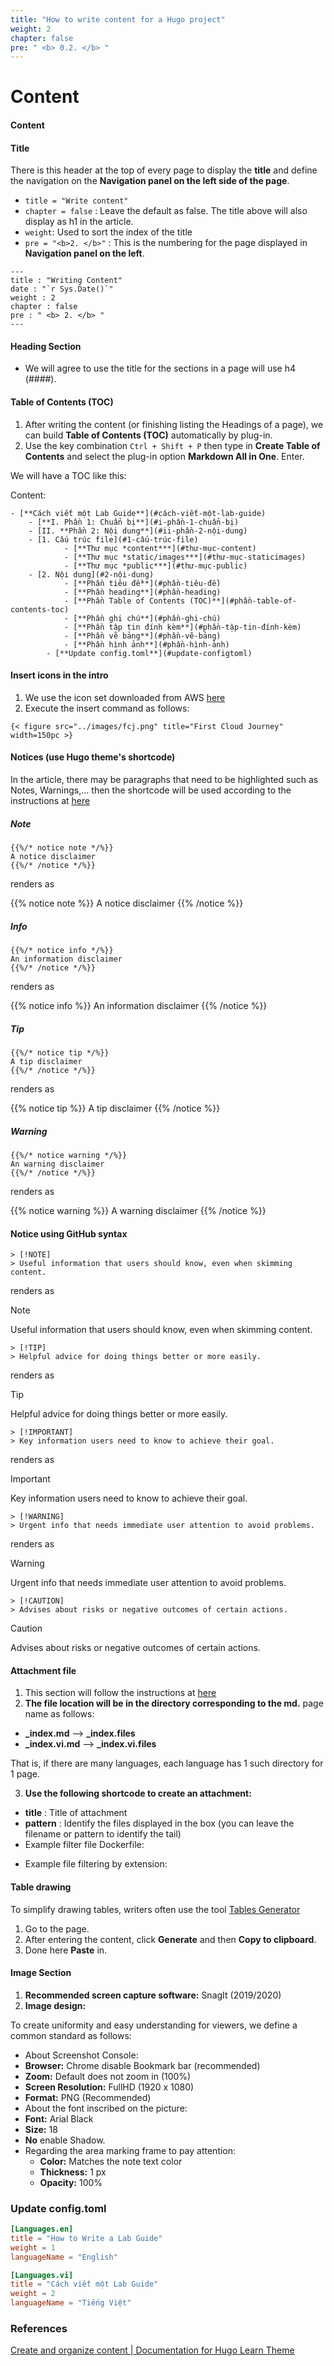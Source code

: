 ```yaml
---
title: "How to write content for a Hugo project"
weight: 2
chapter: false
pre: " <b> 0.2. </b> "
---
```


# Content

#### Content

#### **Title**

There is this header at the top of every page to display the **title** and define the navigation on the **Navigation panel on the left side of the page**.

- `title = "Write content"`
- `chapter = false` : Leave the default as false. The title above will also display as h1 in the article.
- `weight`: Used to sort the index of the title
- `pre = "<b>2. </b>"` : This is the numbering for the page displayed in **Navigation panel on the left**.

```
---
title : "Writing Content"
date : "`r Sys.Date()`"
weight : 2
chapter : false
pre : " <b> 2. </b> "
---

```

#### **Heading Section**

- We will agree to use the title for the sections in a page will use h4 (####).

#### **Table of Contents (TOC)**

1. After writing the content (or finishing listing the Headings of a page), we can build **Table of Contents (TOC)** automatically by plug-in.
2. Use the key combination `Ctrl + Shift + P` then type in **Create Table of Contents** and select the plug-in option **Markdown All in One**. Enter.

We will have a TOC like this:

Content:

```
- [**Cách viết một Lab Guide**](#cách-viết-một-lab-guide)
	- [**I. Phần 1: Chuẩn bị**](#i-phần-1-chuẩn-bị)
	- [II. **Phần 2: Nội dung**](#ii-phần-2-nội-dung)
	- [1. Cấu trúc file](#1-cấu-trúc-file)
			- [**Thư mục *content***](#thư-mục-content)
			- [**Thư mục *static/images***](#thư-mục-staticimages)
			- [**Thư mục *public***](#thư-mục-public)
	- [2. Nội dung](#2-nội-dung)
			- [**Phần tiêu đề**](#phần-tiêu-đề)
			- [**Phần heading**](#phần-heading)
			- [**Phần Table of Contents (TOC)**](#phần-table-of-contents-toc)
			- [**Phần ghi chú**](#phần-ghi-chú)
			- [**Phần tập tin đính kèm**](#phần-tập-tin-đính-kèm)
			- [**Phần vẽ bảng**](#phần-vẽ-bảng)
			- [**Phần hình ảnh**](#phần-hình-ảnh)
		- [**Update config.toml**](#update-configtoml)

```

#### Insert icons in the intro

1. We use the icon set downloaded from AWS [here](https://aws.amazon.com/en/architecture/icons/)
2. Execute the insert command as follows:

```
{< figure src="../images/fcj.png" title="First Cloud Journey" width=150pc >}
```

#### **Notices** (use Hugo theme's shortcode)

In the article, there may be paragraphs that need to be highlighted such as Notes, Warnings,… then the shortcode will be used according to the instructions at [here](https://learn.netlify.app/en/shortcodes/notice)

##### Note

```
{{%/* notice note */%}}
A notice disclaimer
{{%/* /notice */%}}
```

renders as

{{% notice note %}}
A notice disclaimer
{{% /notice %}}

##### Info

```
{{%/* notice info */%}}
An information disclaimer
{{%/* /notice */%}}
```

renders as

{{% notice info %}}
An information disclaimer
{{% /notice %}}

##### Tip

```
{{%/* notice tip */%}}
A tip disclaimer
{{%/* /notice */%}}
```

renders as

{{% notice tip %}}
A tip disclaimer
{{% /notice %}}

##### Warning

```
{{%/* notice warning */%}}
An warning disclaimer
{{%/* /notice */%}}
```

renders as

{{% notice warning %}}
A warning disclaimer
{{% /notice %}}

#### Notice using GitHub syntax

```text
> [!NOTE]
> Useful information that users should know, even when skimming content.
```

renders as

> [!NOTE]
> Useful information that users should know, even when skimming content.

```text
> [!TIP]
> Helpful advice for doing things better or more easily.
```

renders as

> [!TIP]
> Helpful advice for doing things better or more easily.

```text
> [!IMPORTANT]
> Key information users need to know to achieve their goal.
```

renders as

> [!IMPORTANT]
> Key information users need to know to achieve their goal.

```text
> [!WARNING]
> Urgent info that needs immediate user attention to avoid problems.
```

renders as

> [!WARNING]
> Urgent info that needs immediate user attention to avoid problems.

```text
> [!CAUTION]
> Advises about risks or negative outcomes of certain actions.
```

> [!CAUTION]
> Advises about risks or negative outcomes of certain actions.

#### **Attachment file**

1. This section will follow the instructions at [here](https://learn.netlify.app/en/shortcodes/attachments/)
2. **The file location will be in the directory corresponding to the md.** page name as follows:

- **\_index.md** —> **\_index.files**
- **\_index.vi.md** —> **\_index.vi.files**

That is, if there are many languages, each language has 1 such directory for 1 page.

3. **Use the following shortcode to create an attachment:**

- **title** : Title of attachment
- **pattern** : Identify the files displayed in the box (you can leave the filename or pattern to identify the tail)
- Example filter file Dockerfile:

<!--
```
#{{%attachments title="Dockerfile" pattern="Dockerfile"/%}}
```
-->

- Example file filtering by extension:

<!--
```
{{%attachments title="Build Scripts" pattern=".*(ps1|sh)"/%}}

```
-->

#### **Table drawing**

To simplify drawing tables, writers often use the tool [Tables Generator](https://www.tablesgenerator.com/markdown_tables)

1. Go to the page.
2. After entering the content, click **Generate** and then **Copy to clipboard**.
3. Done here **Paste** in.

#### **Image Section**

1. **Recommended screen capture software:** SnagIt (2019/2020)
2. **Image design:**

To create uniformity and easy understanding for viewers, we define a common standard as follows:

- About Screenshot Console:
- **Browser:** Chrome disable Bookmark bar (recommended)
- **Zoom:** Default does not zoom in (100%)
- **Screen Resolution:** FullHD (1920 x 1080)
- **Format:** PNG (Recommended)
- About the font inscribed on the picture:
- **Font:** Arial Black
- **Size:** 18
- **No** enable Shadow.
- Regarding the area marking frame to pay attention:
  - **Color:** Matches the note text color
  - **Thickness:** 1 px
  - **Opacity:** 100%

### **Update config.toml**

```conf
[Languages.en]
title = "How to Write a Lab Guide"
weight = 1
languageName = "English"

[Languages.vi]
title = "Cách viết một Lab Guide"
weight = 2
languageName = "Tiếng Việt"
```

### References

[Create and organize content | Documentation for Hugo Learn Theme](https://learn.netlify.app/en/cont/)
